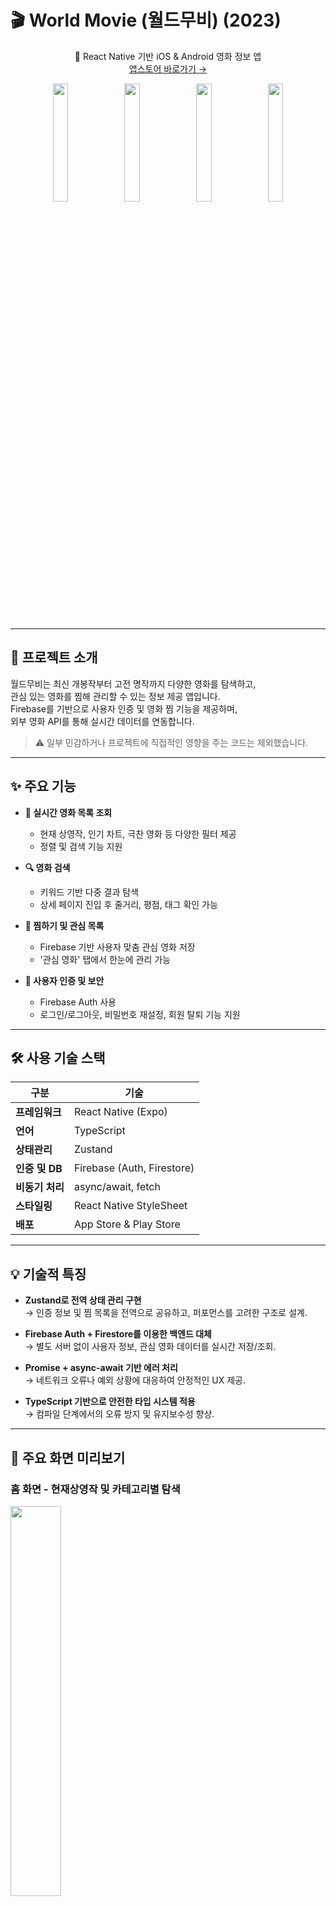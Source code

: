 # 🎬 World Movie (월드무비) (2023)

<div align="center">

📱 React Native 기반 iOS & Android 영화 정보 앱  
[앱스토어 바로가기 →](https://apps.apple.com/kr/app/%EC%9B%94%EB%93%9C%EB%AC%B4%EB%B9%84/id6473882514)

<img src="./assets/img/1.PNG" width="22%" />
<img src="./assets/img/2.PNG" width="22%" />
<img src="./assets/img/3.PNG" width="22%" />
<img src="./assets/img/4.PNG" width="22%" />

</div>

---

## 📝 프로젝트 소개

월드무비는 최신 개봉작부터 고전 명작까지 다양한 영화를 탐색하고,  
관심 있는 영화를 찜해 관리할 수 있는 정보 제공 앱입니다.  
Firebase를 기반으로 사용자 인증 및 영화 찜 기능을 제공하며,  
외부 영화 API를 통해 실시간 데이터를 연동합니다.

> ⚠️ 일부 민감하거나 프로젝트에 직접적인 영향을 주는 코드는 제외했습니다.

---

## ✨ 주요 기능

- **📍 실시간 영화 목록 조회**

  - 현재 상영작, 인기 차트, 극찬 영화 등 다양한 필터 제공
  - 정렬 및 검색 기능 지원

- **🔍 영화 검색**

  - 키워드 기반 다중 결과 탐색
  - 상세 페이지 진입 후 줄거리, 평점, 태그 확인 가능

- **📌 찜하기 및 관심 목록**

  - Firebase 기반 사용자 맞춤 관심 영화 저장
  - '관심 영화' 탭에서 한눈에 관리 가능

- **🔐 사용자 인증 및 보안**
  - Firebase Auth 사용
  - 로그인/로그아웃, 비밀번호 재설정, 회원 탈퇴 기능 지원

---

## 🛠️ 사용 기술 스택

| 구분            | 기술                       |
| --------------- | -------------------------- |
| **프레임워크**  | React Native (Expo)        |
| **언어**        | TypeScript                 |
| **상태관리**    | Zustand                    |
| **인증 및 DB**  | Firebase (Auth, Firestore) |
| **비동기 처리** | async/await, fetch         |
| **스타일링**    | React Native StyleSheet    |
| **배포**        | App Store & Play Store     |

---

## 💡 기술적 특징

- **Zustand로 전역 상태 관리 구현**  
  → 인증 정보 및 찜 목록을 전역으로 공유하고, 퍼포먼스를 고려한 구조로 설계.

- **Firebase Auth + Firestore를 이용한 백엔드 대체**  
  → 별도 서버 없이 사용자 정보, 관심 영화 데이터를 실시간 저장/조회.

- **Promise + async-await 기반 에러 처리**  
  → 네트워크 오류나 예외 상황에 대응하여 안정적인 UX 제공.

- **TypeScript 기반으로 안전한 타입 시스템 적용**  
  → 컴파일 단계에서의 오류 방지 및 유지보수성 향상.

---

## 📱 주요 화면 미리보기

### 홈 화면 - 현재상영작 및 카테고리별 탐색

<img src="./assets/img/1.PNG" width="40%"/>

### 영화 검색 및 키워드 결과

<img src="./assets/img/2.PNG" width="40%"/>

### 상세 정보 페이지

<img src="./assets/img/3.PNG" width="40%"/>

### 관심 영화 목록

<img src="./assets/img/4.PNG" width="40%"/>

---

## 🙋🏻‍♂️ 기여 및 역할

- 기획 및 디자인 전체 참여
- Firebase 연동, API 통신, 상태관리 구조 설계
- iOS/Android 동시 배포 및 마켓 심사 대응

---

## ✅ 배포 정보

- 📱 [App Store에서 확인하기](https://apps.apple.com/kr/app/%EC%9B%94%EB%93%9C%EB%AC%B4%EB%B9%84/id6473882514)
- 📅 출시일: 2023년 11월
